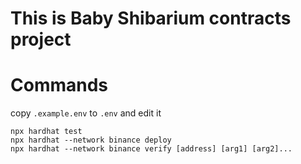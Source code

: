 # This is Baby Shibarium contracts project


# Commands

copy `.example.env` to `.env` and edit it 

```
npx hardhat test
npx hardhat --network binance deploy
npx hardhat --network binance verify [address] [arg1] [arg2]...
```
